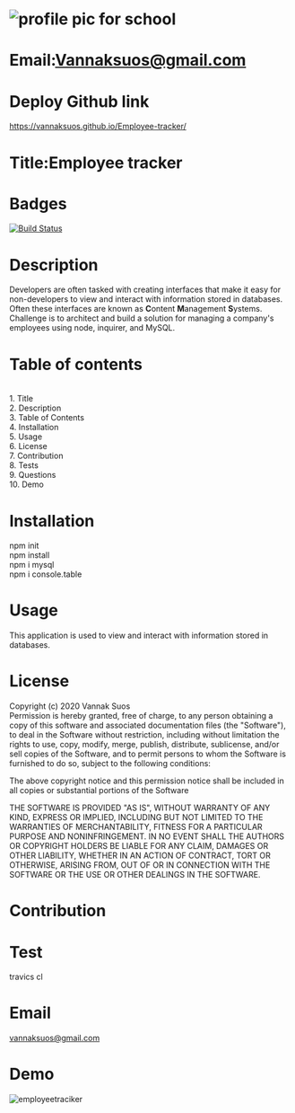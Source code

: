 
# ![profile pic for school](https://avatars1.githubusercontent.com/u/59664686?v=4)

# Email:Vannaksuos@gmail.com

# Deploy Github link

https://vannaksuos.github.io/Employee-tracker/

# Title:Employee tracker

# Badges

[![Build Status](https://travis-ci.com/vannaksuos/Employee-tracker.svg?branch=master)](https://travis-ci.com/vannaksuos/Employee-tracker)

# Description

Developers are often tasked with creating interfaces that make it easy for non-developers to view and interact with information stored in databases. Often these interfaces are known as **C**ontent **M**anagement **S**ystems. Challenge is to architect and build a solution for managing a company's employees using node, inquirer, and MySQL.

# Table of contents

<br/>1. Title<br/>2. Description<br/>3. Table of Contents<br/>4. Installation<br/>5. Usage<br/>6. License<br/>7. Contribution<br/>8. Tests<br/>9. Questions<br/>10. Demo<br/>

# Installation
npm init
<br>
npm install
<br>
npm i mysql
<br>
npm i console.table


# Usage

This application is used to view and interact with information stored in databases.

# License

Copyright (c) 2020 Vannak Suos <br> Permission is hereby granted, free of charge, to any person obtaining a copy of this software and associated documentation files (the "Software"), to deal in the Software without restriction, including without limitation the rights to use, copy, modify, merge, publish, distribute, sublicense, and/or sell copies of the Software, and to permit persons to whom the Software is furnished to do so, subject to the following conditions:

The above copyright notice and this permission notice shall be included in all copies or substantial portions of the Software

THE SOFTWARE IS PROVIDED "AS IS", WITHOUT WARRANTY OF ANY KIND, EXPRESS OR IMPLIED, INCLUDING BUT NOT LIMITED TO THE WARRANTIES OF MERCHANTABILITY, FITNESS FOR A PARTICULAR PURPOSE AND NONINFRINGEMENT. IN NO EVENT SHALL THE AUTHORS OR COPYRIGHT HOLDERS BE LIABLE FOR ANY CLAIM, DAMAGES OR OTHER LIABILITY, WHETHER IN AN ACTION OF CONTRACT, TORT OR OTHERWISE, ARISING FROM, OUT OF OR IN CONNECTION WITH THE SOFTWARE OR THE USE OR OTHER DEALINGS IN THE SOFTWARE.

# Contribution

# Test

travics cl

# Email

vannaksuos@gmail.com

# Demo
![employeetraciker](https://user-images.githubusercontent.com/59664686/80029255-89da8280-84b4-11ea-99ce-abab2a691202.gif)
